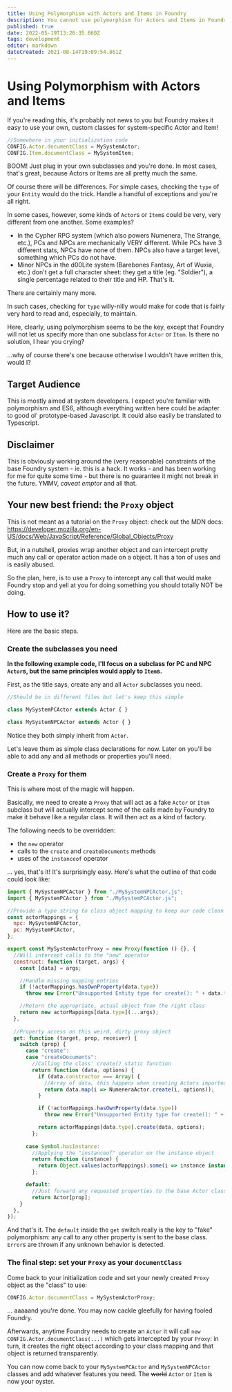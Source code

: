 ```yaml
---
title: Using Polymorphism with Actors and Items in Foundry
description: You cannot use polymorphism for Actors and Items in Foundry. Except you can.
published: true
date: 2022-05-19T13:26:35.660Z
tags: development
editor: markdown
dateCreated: 2021-08-14T19:09:54.861Z
---
```


# Using Polymorphism with Actors and Items

If you're reading this, it's probably not news to you but Foundry makes it easy to use your own, custom classes for system-specific Actor and Item!

```js
//Somewhere in your initialization code
CONFIG.Actor.documentClass = MySystemActor;
CONFIG.Item.documentClass = MySystemItem;
```

BOOM! Just plug in your own subclasses and you're done. In most cases, that's great, because Actors or Items are all pretty much the same.

Of course there will be differences. For simple cases, checking the `type` of your `Entity` would do the trick. Handle a handful of exceptions and you're all right.

In some cases, however, some kinds of `Actor`s or `Item`s could be very, very different from one another. Some examples?

- In the Cypher RPG system (which also powers Numenera, The Strange, etc.), PCs and NPCs are mechanically VERY different. While PCs have 3 different stats, NPCs have none of them. NPCs also have a target level, something which PCs do not have.
- Minor NPCs in the d00Lite system (Barebones Fantasy, Art of Wuxia, etc.) don't get a full character sheet: they get a title (eg. "Soldier"), a single percentage related to their title and HP. That's it.

There are certainly many more.

In such cases, checking for `type` willy-nilly would make for code that is fairly very hard to read and, especially, to maintain.

Here, clearly, using polymorphism seems to be the key, except that Foundry will not let us specify more than one subclass for `Actor` or `Item`. Is there no solution, I hear you crying?

...why of course there's one because otherwise I wouldn't have written this, would I?

## Target Audience

This is mostly aimed at system developers. I expect you're familiar with polymorphism and ES6, although everything written here could be adapter to good ol' prototype-based Javascript. It could also easily be translated to Typescript.

## Disclaimer

This is obviously working around the (very reasonable) constraints of the base Foundry system - ie. this is a hack. It works - and has been working for me for quite some time - but there is no guarantee it might not break in the future. YMMV, *caveat emptor* and all that.

## Your new best friend: the `Proxy` object

This is not meant as a tutorial on the `Proxy` object: check out the MDN docs: https://developer.mozilla.org/en-US/docs/Web/JavaScript/Reference/Global_Objects/Proxy

But, in a nutshell, proxies wrap another object and can intercept pretty much any call or operator action made on a object. It has a ton of uses and is easily abused.

So the plan, here, is to use a `Proxy` to intercept any call that would make Foundry stop and yell at you for doing something you should totally NOT be doing.

## How to use it?

Here are the basic steps.

### Create the subclasses you need

**In the following example code, I'll focus on a subclass for PC and NPC `Actor`s, but the same principles would apply to `Item`s.**

First, as the title says, create any and all `Actor` subclasses you need. 

```js
//Should be in different files but let's keep this simple

class MySystemPCActor extends Actor { }

class MySystemNPCActor extends Actor { }
```

Notice they both simply inherit from `Actor`.

Let's leave them as simple class declarations for now. Later on you'll be able to add any and all methods or properties you'll need.

### Create a `Proxy` for them

This is where most of the magic will happen.

Basically, we need to create a `Proxy` that will act as a fake `Actor` or `Item` subclass but will actually intercept some of the calls made by Foundry to make it behave like a regular class. It will then act as a kind of factory.

The following needs to be overridden:

- the `new` operator
- calls to the `create` and `createDocuments` methods
- uses of the `instanceof` operator

... yes, that's it! It's surprisingly easy. Here's what the outline of that code could look like:

```js
import { MySystemNPCActor } from "./MySystemNPCActor.js";
import { MySystemPCActor } from "./MySystemPCActor.js";

//Provide a type string to class object mapping to keep our code clean
const actorMappings = {
  npc: MySystemNPCActor,
  pc: MySystemPCActor,
};

export const MySystemActorProxy = new Proxy(function () {}, {
  //Will intercept calls to the "new" operator
  construct: function (target, args) {
    const [data] = args;

    //Handle missing mapping entries
    if (!actorMappings.hasOwnProperty(data.type))
      throw new Error("Unsupported Entity type for create(): " + data.type);

    //Return the appropriate, actual object from the right class
    return new actorMappings[data.type](...args);
  },
  
  //Property access on this weird, dirty proxy object
  get: function (target, prop, receiver) {  
    switch (prop) {
      case "create":
      case "createDocuments":
        //Calling the class' create() static function
        return function (data, options) {
          if (data.constructor === Array) {
            //Array of data, this happens when creating Actors imported from a compendium
            return data.map(i => NumeneraActor.create(i, options));
          }

          if (!actorMappings.hasOwnProperty(data.type))
            throw new Error("Unsupported Entity type for create(): " + data.type);

          return actorMappings[data.type].create(data, options);
        };
        
      case Symbol.hasInstance:
        //Applying the "instanceof" operator on the instance object
        return function (instance) {
          return Object.values(actorMappings).some(i => instance instanceof i);
        };

      default:
        //Just forward any requested properties to the base Actor class
        return Actor[prop];
    }
  },
});
```

And that's it. The `default` inside the `get` switch really is the key to "fake" polymorphism: any call to any other property is sent to the base class. `Error`s are thrown if any unknown behavior is detected.

### The final step: set your `Proxy` as your `documentClass`

Come back to your initialization code and set your newly created `Proxy` object as the "class" to use:

```js
CONFIG.Actor.documentClass = MySystemActorProxy;
```

... aaaaand you're done. You may now cackle gleefully for having fooled Foundry.

Afterwards, anytime Foundry needs to create an `Actor` it will call `new CONFIG.Actor.documentClass(...)` which gets intercepted by your `Proxy`: in turn, it creates the right object according to your class mapping and that object is returned transparently.

You can now come back to your `MySystemPCActor` and `MySystemNPCActor` classes and add whatever features you need. The ~~world~~ `Actor` or `Item` is now your oyster.